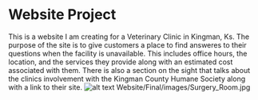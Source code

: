 # Website Project
This is a website I am creating for a Veterinary Clinic in Kingman, Ks. The purpose of the site is to give customers a place to find answeres to their questions when the facility is unavailable. This includes office hours, the location, and the services they provide along with an estimated cost associated with them. There is also a section on the sight that talks about the clinics involvement with the Kingman County Humane Society along with a link to their site.
![alt text](https://raw.githubusercontent.com/username/Website/Final/images/Surgery_Room.jpg)
      Website/Final/images/Surgery_Room.jpg
    
